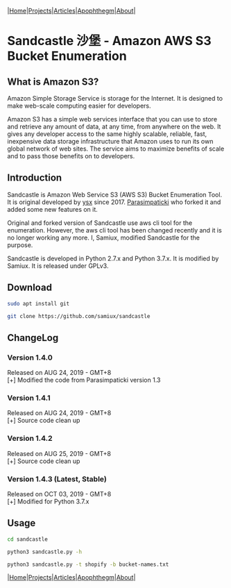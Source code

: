 |[Home](/README.md)|[Projects](/projects.md)|[Articles](/articles.md)|[Apophthegm](/apophthegm.md)|[About](/about.md)|

# **Sandcastle 沙堡 - Amazon AWS S3 Bucket Enumeration**

## What is Amazon S3?

Amazon Simple Storage Service is storage for the Internet. It is designed to make web-scale computing easier for developers.

Amazon S3 has a simple web services interface that you can use to store and retrieve any amount of data, at any time, from anywhere on the web. It gives any developer access to the same highly scalable, reliable, fast, inexpensive data storage infrastructure that Amazon uses to run its own global network of web sites. The service aims to maximize benefits of scale and to pass those benefits on to developers.

## Introduction

Sandcastle is Amazon Web Service S3 (AWS S3) Bucket Enumeration Tool.  It is original developed by <a href="https://github.com/0xSearches/sandcastle">ysx</a> since 2017.  <a href="https://github.com/Parasimpaticki/sandcastle">Parasimpaticki</a> who forked it and added some new features on it.

Original and forked version of Sandcastle use aws cli tool for the enumeration.  However, the aws cli tool has been changed recently and it is no longer working any more.  I, Samiux, modified Sandcastle for the purpose.

Sandcastle is developed in Python 2.7.x and Python 3.7.x.  It is modified by Samiux.  It is released under GPLv3.

## Download

```bash
sudo apt install git

git clone https://github.com/samiux/sandcastle
```

## ChangeLog

### Version 1.4.0  
Released on AUG 24, 2019 - GMT+8  
[+] Modified the code from Parasimpaticki version 1.3  

### Version 1.4.1  
Released on AUG 24, 2019 - GMT+8  
[+] Source code clean up  

### Version 1.4.2
Released on AUG 25, 2019 - GMT+8  
[+] Source code clean up  

### Version 1.4.3 (Latest, Stable)  
Released on OCT 03, 2019 - GMT+8  
[+] Modified for Python 3.7.x  

## Usage

```bash
cd sandcastle

python3 sandcastle.py -h

python3 sandcastle.py -t shopify -b bucket-names.txt
```
|[Home](/README.md)|[Projects](/projects.md)|[Articles](/articles.md)|[Apophthegm](/apophthegm.md)|[About](/about.md)|


